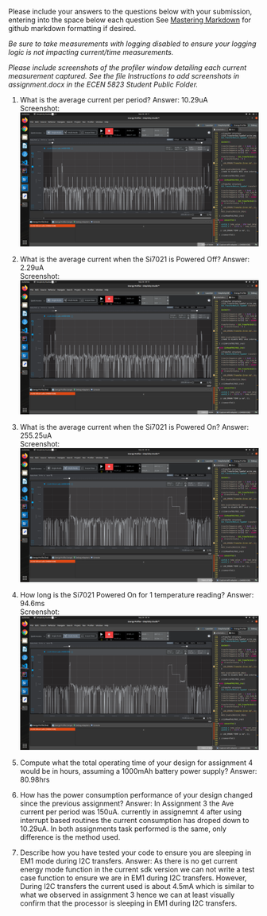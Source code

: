 Please include your answers to the questions below with your submission, entering into the space below each question
See [Mastering Markdown](https://guides.github.com/features/mastering-markdown/) for github markdown formatting if desired.

*Be sure to take measurements with logging disabled to ensure your logging logic is not impacting current/time measurements.*

*Please include screenshots of the profiler window detailing each current measurement captured.  See the file Instructions to add screenshots in assignment.docx in the ECEN 5823 Student Public Folder.* 

1. What is the average current per period?
   Answer: 10.29uA
   <br>Screenshot:  
   ![Avg_current_per_period](screenshots/assignment4/avg_current_per_period.png)  

2. What is the average current when the Si7021 is Powered Off?
   Answer: 2.29uA
   <br>Screenshot:  
   ![Avg_current_LPM_Off](screenshots/assignment4/avg_current_lpm_off.png)  

3. What is the average current when the Si7021 is Powered On?
   Answer: 255.25uA
   <br>Screenshot:  
   ![Avg_current_LPM_Off](screenshots/assignment4/avg_current_lpm_on.png)  

4. How long is the Si7021 Powered On for 1 temperature reading?
   Answer: 94.6ms
   <br>Screenshot:  
   ![duration_lpm_on](screenshots/assignment4/avg_current_lpm_on.png)  

5. Compute what the total operating time of your design for assignment 4 would be in hours, assuming a 1000mAh battery power supply?
   Answer: 80.98hrs
   
6. How has the power consumption performance of your design changed since the previous assignment?
   Answer: In Assignment 3 the Ave current per period was 150uA. currently in assignemnt 4 after using interrupt based routines the current consumption has droped down to 10.29uA. In both assignments   task performed is the same, only difference is the method used.
   
7. Describe how you have tested your code to ensure you are sleeping in EM1 mode during I2C transfers.
   Answer: As there is no get current energy mode function in the current sdk version we can not write a test case function to ensure we are in EM1 during I2C transfers. However, During I2C transfers the current used is about 4.5mA which is similar to what we observed in assignment 3 hence we can at least visually confirm that the processor is sleeping in EM1 during I2C transfers.
   

